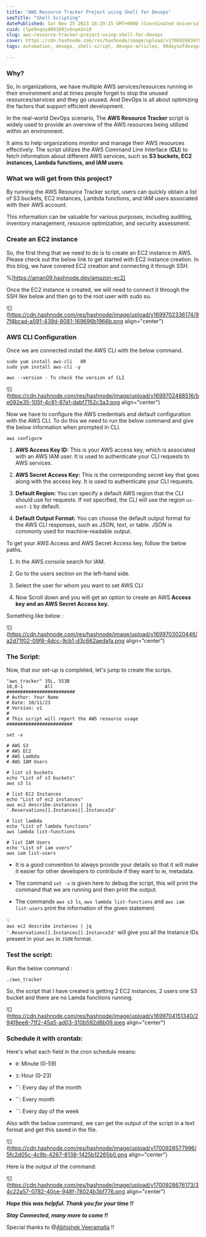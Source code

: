 ```yaml
---
title: "AWS Resource Tracker Project using Shell for Devops"
seoTitle: "Shell Scripting"
datePublished: Sat Nov 25 2023 16:29:15 GMT+0000 (Coordinated Universal Time)
cuid: clpe9nqoy000109jo5nym3ni0
slug: aws-resource-tracker-project-using-shell-for-devops
cover: https://cdn.hashnode.com/res/hashnode/image/upload/v1700928834798/eae31884-c944-4300-8d53-dee1c492c2f3.jpeg
tags: automation, devops, shell-script, devops-articles, 90daysofdevops

---
```


### Why?

So, In organizations, we have multiple AWS services/resources running in their environment and at times people forget to stop the unused resources/services and they go unused. And DevOps is all about optimizing the factors that support efficient development.

In the real-world DevOps scenario, The **AWS Resource Tracker** script is widely used to provide an overview of the AWS resources being utilized within an environment.

It aims to help organizations monitor and manage their AWS resources effectively. The script utilizes the AWS Command Line Interface (**CLI**) to fetch information about different AWS services, such as **S3 buckets, EC2 instances, Lambda functions, and IAM users**.

### What we will get from this project?

By running the AWS Resource Tracker script, users can quickly obtain a list of S3 buckets, EC2 instances, Lambda functions, and IAM users associated with their AWS account.

This information can be valuable for various purposes, including auditing, inventory management, resource optimization, and security assessment.

### Create an EC2 instance

So, the first thing that we need to do is to create an EC2 instance in AWS. Please check out the below link to get started with EC2 instance creation. In this blog, we have covered EC2 creation and connecting it through SSH.

%[https://aman09.hashnode.dev/amazon-ec2] 

Once the EC2 instance is created, we will need to connect it through the SSH like below and then go to the root user with sudo su.

![](https://cdn.hashnode.com/res/hashnode/image/upload/v1699702336174/97f4bcad-a591-439d-8081-169696b1966b.png align="center")

### AWS CLI Configuration

Once we are connected install the AWS CLI with the below command.

```plaintext
sudo yum install aws-cli   OR 
sudo yum install aws-cli -y 

aws --version - To check the version of CLI
```

![](https://cdn.hashnode.com/res/hashnode/image/upload/v1699702488516/be092e35-105f-4c81-87a1-dabf7152c3a3.png align="center")

Now we have to configure the AWS credentials and default configuration with the AWS CLI. To do this we need to run the below command and give the below information when prompted in CLI.

```plaintext
aws configure
```

1. **AWS Access Key ID:** This is your AWS access key, which is associated with an AWS IAM user. It is used to authenticate your CLI requests to AWS services.
    
2. **AWS Secret Access Key:** This is the corresponding secret key that goes along with the access key. It is used to authenticate your CLI requests.
    
3. **Default Region:** You can specify a default AWS region that the CLI should use for requests. If not specified, the CLI will use the region `us-east-1` by default.
    
4. **Default Output Format:** You can choose the default output format for the AWS CLI responses, such as JSON, text, or table. JSON is commonly used for machine-readable output.
    

To get your AWS Access and AWS Secret Access key, follow the below paths.

1. In the AWS console search for IAM.
    
2. Go to the users section on the left-hand side.
    
3. Select the user for whom you want to set AWS CLI
    
4. Now Scroll down and you will get an option to create an AWS **Access key and an AWS Secret Access key.**
    

Something like below :

![](https://cdn.hashnode.com/res/hashnode/image/upload/v1699703020446/a2d71f02-09f8-4dcc-9cb1-d3c662aedafa.png align="center")

### The Script:

Now, that our set-up is completed, let's jump to create the scrips.

```plaintext
"aws_tracker" 35L, 553B                                                                                                                                                                   18,0-1        All
#########################
# Author: Your Name
# Date: 10/11/23
# Version: v1
#
# This script will report the AWS resource usage
########################

set -x

# AWS S3
# AWS EC2
# AWS Lambda
# AWS IAM Users

# list s3 buckets
echo "List of s3 buckets"
aws s3 ls

# list EC2 Instances
echo "List of ec2 instances"
aws ec2 describe-instances | jq '.Reservations[].Instances[].InstanceId'

# list lambda
echo "List of lambda functions"
aws lambda list-functions

# list IAM Users
echo "List of iam users"
aws iam list-users
```

* It is a good convention to always provide your details so that it will make it easier for other developers to contribute if they want to ie, metadata.
    
* The command `set -x` is given here to debug the script, this will print the command that we are running and then print the output.
    
* The commands `aws s3 ls`, `aws lambda list-functions` and `aws iam list-users` print the information of the given statement.
    

<div data-node-type="callout">
<div data-node-type="callout-emoji">💡</div>
<div data-node-type="callout-text"><code>aws ec2 describe instances | jq '.Reservations[].Instances[].InstanceId'</code> will give you all the Instance IDs present in your <code>aws</code> in <code>JSON</code> format.</div>
</div>

### Test the script:

Run the below command :

```plaintext
./aws_tracker
```

So, the script that I have created is getting 2 EC2 instances, 2 users one S3 bucket and there are no Lamda functions running.

![](https://cdn.hashnode.com/res/hashnode/image/upload/v1699704151340/294f8ee8-71f2-45a5-ad03-310b592d8b09.jpeg align="center")

### Schedule it with crontab:

Here's what each field in the cron schedule means:

* `0`: Minute (0-59)
    
* `3`: Hour (0-23)
    
* **\`\`**: Every day of the month
    
* **\`\`**: Every month
    
* **\`\`**: Every day of the week
    

Also with the below command, we can get the output of the script in a text format and get this saved in the file.

![](https://cdn.hashnode.com/res/hashnode/image/upload/v1700928577996/5fc2d05c-4c9b-4267-8138-1425b12265b0.png align="center")

Here is the output of the command:

![](https://cdn.hashnode.com/res/hashnode/image/upload/v1700928676173/34c22a57-0782-40ce-948f-78024b3bf776.png align="center")

***Hope this was helpful. Thank you for your time !!***

***Stay Connected, many more to come !!***

Special thanks to @[Abhishek Veeramalla](@AbhishekVeeramalla) !!